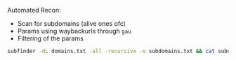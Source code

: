 Automated Recon:

- Scan for subdomains (alive ones ofc)
- Params using waybackurls through `gau`
- Filtering of the params

```sh
subfinder -dL domains.txt -all -recursive -o subdomains.txt && cat subdomains.txt && httpx -l subdomains.txt -ports 443,80,8080,8000,8888 -threads 200 > alive_subdomains.txt && cat alive_subdomains.txt | gau > params.txt && cat params.txt | uro -o filterparam.txt
```
